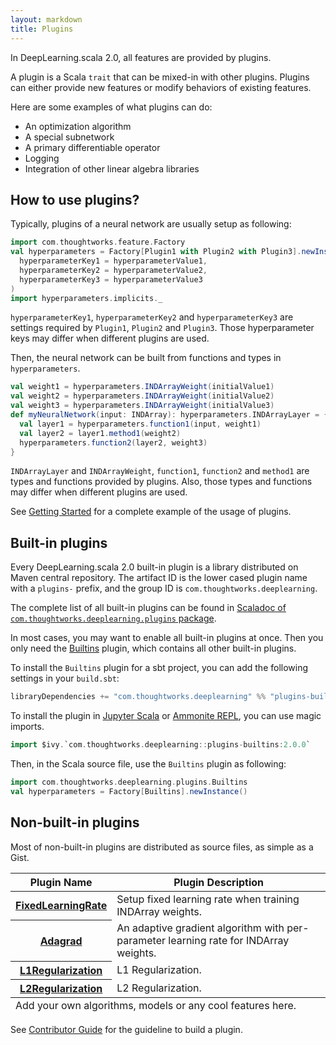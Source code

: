 ```yaml
---
layout: markdown
title: Plugins
---
```


In DeepLearning.scala 2.0, all features are provided by plugins.

A plugin is a Scala `trait` that can be mixed-in with other plugins. Plugins can either provide new features or modify behaviors of existing features.

Here are some examples of what plugins can do:

* An optimization algorithm
* A special subnetwork
* A primary differentiable operator
* Logging
* Integration of other linear algebra libraries

## How to use plugins?

Typically, plugins of a neural network are usually setup as following:

``` scala
import com.thoughtworks.feature.Factory
val hyperparameters = Factory[Plugin1 with Plugin2 with Plugin3].newInstance(
  hyperparameterKey1 = hyperparameterValue1,
  hyperparameterKey2 = hyperparameterValue2,
  hyperparameterKey3 = hyperparameterValue3
)
import hyperparameters.implicits._
```

`hyperparameterKey1`, `hyperparameterKey2` and `hyperparameterKey3` are settings required by `Plugin1`, `Plugin2` and `Plugin3`. Those hyperparameter keys may differ when different plugins are used.

Then, the neural network can be built from functions and types in `hyperparameters`.

``` scala
val weight1 = hyperparameters.INDArrayWeight(initialValue1)
val weight2 = hyperparameters.INDArrayWeight(initialValue2)
val weight3 = hyperparameters.INDArrayWeight(initialValue3)
def myNeuralNetwork(input: INDArray): hyperparameters.INDArrayLayer = {
  val layer1 = hyperparameters.function1(input, weight1)
  val layer2 = layer1.method1(weight2)
  hyperparameters.function2(layer2, weight3)
}
```

`INDArrayLayer` and `INDArrayWeight`, `function1`, `function2` and `method1` are types and functions provided by plugins. Also, those types and functions may differ when different plugins are used.

See [Getting Started](demo/2.0.0-Preview/GettingStarted.html) for a complete example of the usage of plugins.

## Built-in plugins

Every DeepLearning.scala 2.0 built-in plugin is a library distributed on Maven central repository. The artifact ID is the lower cased plugin name with a `plugins-` prefix, and
the group ID is `com.thoughtworks.deeplearning`.

The complete list of all built-in plugins can be found in [Scaladoc of `com.thoughtworks.deeplearning.plugins` package](https://javadoc.io/page/com.thoughtworks.deeplearning/deeplearning_2.11/latest/com/thoughtworks/deeplearning/plugins/package.html).

In most cases, you may want to enable all built-in plugins at once. Then you only need the [Builtins](https://javadoc.io/page/com.thoughtworks.deeplearning/plugins-builtins_2.11/latest/com/thoughtworks/deeplearning/plugins/Builtins.html) plugin, which contains all other built-in plugins.

To install the `Builtins` plugin for a sbt project, you can add the following settings in your `build.sbt`:

``` scala
libraryDependencies += "com.thoughtworks.deeplearning" %% "plugins-builtins" % "latest.release"
```

To install the plugin in [Jupyter Scala](https://github.com/alexarchambault/jupyter-scala) or [Ammonite REPL](http://ammonite.io/), you can use magic imports.

``` scala
import $ivy.`com.thoughtworks.deeplearning::plugins-builtins:2.0.0`
```

Then, in the Scala source file, use the `Builtins` plugin as following:
``` scala
import com.thoughtworks.deeplearning.plugins.Builtins
val hyperparameters = Factory[Builtins].newInstance()
```


## Non-built-in plugins

Most of non-built-in plugins are distributed as source files, as simple as a Gist.

<table>
<thead>
<th>
Plugin Name
</th>
<th>
Plugin Description
</th>
</thead>
<tbody>
<tr>
<th>
<a href="https://gist.github.com/Atry/1fb0608c655e3233e68b27ba99515f16#file-readme-ipynb">FixedLearningRate</a>
</th>
<td>
Setup fixed learning rate when training INDArray weights.
</td>
</tr>
<tr>
<th>
<a href="https://gist.github.com/Atry/89ee1baa4c161b8ccc1b82cdd9c109fe">Adagrad</a>
</th>
<td>
An adaptive gradient algorithm with per-parameter learning rate for INDArray weights.
</td>
</tr>
<tr>
<th>
<a href="https://gist.github.com/TerrorJack/8154015cc0ac5cfba8e351b642ef12b3">L1Regularization</a>
</th>
<td>
L1 Regularization.
</td>
</tr>
<tr>
<th>
<a href="https://gist.github.com/TerrorJack/a60ff752270c40a6485ee787837390aa">L2Regularization</a>
</th>
<td>
L2 Regularization.
</td>
</tr>
</tbody>
<tfoot>
<tr>
<td colspan="2">Add your own algorithms, models or any cool features here.</td>
</tr>
</tfoot>
</table>

See [Contributor Guide](demo/2.0.0-Preview/ContributorGuide.html) for the guideline to build a plugin.
